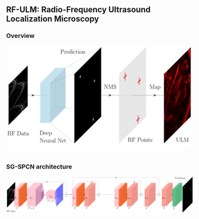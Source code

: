 ## RF-ULM: Radio-Frequency Ultrasound Localization Microscopy

### Overview
<img src="https://github.com/hahnec/rf-ulm/blob/master/docs/rf-ulm_concept.svg" width="500" scale="100%">

<br>
<br>

### SG-SPCN architecture
<img src="https://github.com/hahnec/rf-ulm/blob/master/docs/rf-ulm_arch.svg" width="750" scale="100%">

<br>
<br>

<!--
If you use this project for your work, please cite the original [paper](https://arxiv.org/pdf/xxxx.xxxxx.pdf):

```
@misc{stofnet,
      title={RF-ULM: Deep Learning for Radio-Frequency Ultrasound Localization Microscopy}, 
      author={Christopher Hahne and Georges Chabouh and Arthur Chavignon and Olivier Couture and Raphael Sznitman},
      year={2023},
      eprint={},
      archivePrefix={arXiv},
      primaryClass={cs.CV}
}
```
-->
